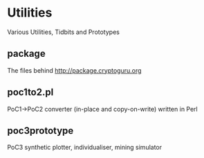# Utilities

Various Utilities, Tidbits and Prototypes

## package

The files behind http://package.cryptoguru.org

## poc1to2.pl

PoC1->PoC2 converter (in-place and copy-on-write) written in Perl

## poc3prototype

PoC3 synthetic plotter, individualiser, mining simulator
